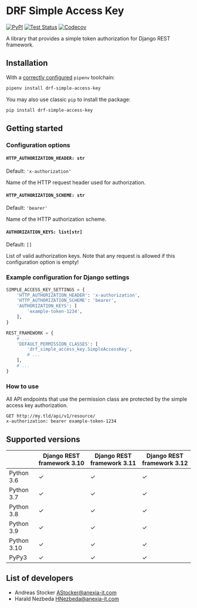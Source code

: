 # DRF Simple Access Key

[![PyPI](https://badge.fury.io/py/drf-simple-access-key.svg)](https://pypi.org/project/drf-simple-access-key/)
[![Test Status](https://github.com/anexia-it/drf-simple-access-key/actions/workflows/test.yml/badge.svg?branch=main)](https://github.com/anexia-it/drf-simple-access-key/actions/workflows/test.yml)
[![Codecov](https://codecov.io/gh/anexia-it/drf-simple-access-key/branch/main/graph/badge.svg)](https://codecov.io/gh/anexia-it/drf-simple-access-key)

A library that provides a simple token authorization for Django REST framework.

## Installation

With a [correctly configured](https://pipenv.pypa.io/en/latest/basics/#basic-usage-of-pipenv) `pipenv` toolchain:

```sh
pipenv install drf-simple-access-key
```

You may also use classic `pip` to install the package:

```sh
pip install drf-simple-access-key
```

## Getting started

### Configuration options

#### `HTTP_AUTHORIZATION_HEADER: str`

Default: `'x-authorization'`

Name of the HTTP request header used for authorization.

#### `HTTP_AUTHORIZATION_SCHEME: str`

Default: `'bearer'`

Name of the HTTP authorization scheme.

#### `AUTHORIZATION_KEYS: list[str]`

Default: `[]`

List of valid authorization keys. Note that any request is allowed if this configuration option is empty!

### Example configuration for Django settings

```python
SIMPLE_ACCESS_KEY_SETTINGS = {
    'HTTP_AUTHORIZATION_HEADER': 'x-authorization',
    'HTTP_AUTHORIZATION_SCHEME': 'bearer',
    'AUTHORIZATION_KEYS': [
        'example-token-1234',
    ],
}

REST_FRAMEWORK = {
    # ...
    'DEFAULT_PERMISSION_CLASSES': [
        'drf_simple_access_key.SimpleAccessKey',
        # ...
    ],
    # ...
}
```

### How to use

All API endpoints that use the permission class are protected by the simple access key authorization.

```
GET http://my.tld/api/v1/resource/
x-authorization: bearer example-token-1234
```

## Supported versions

|             | Django REST framework 3.10 | Django REST framework 3.11 | Django REST framework 3.12 |
|-------------|----------------------------|----------------------------|----------------------------|
| Python 3.6  | ✓                          | ✓                          | ✓                          |
| Python 3.7  | ✓                          | ✓                          | ✓                          |
| Python 3.8  | ✓                          | ✓                          | ✓                          |
| Python 3.9  | ✓                          | ✓                          | ✓                          |
| Python 3.10 | ✓                          | ✓                          | ✓                          |
| PyPy3       | ✓                          | ✓                          | ✓                          |

## List of developers

* Andreas Stocker <AStocker@anexia-it.com>
* Harald Nezbeda <HNezbeda@anexia-it.com>
